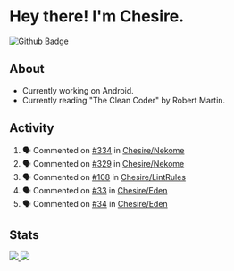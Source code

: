 # Hey there! I'm Chesire.

[![Github Badge](https://img.shields.io/badge/-Github-000?style=flat-square&logo=Github&logoColor=white&link=https://github.com/chesire)](https://github.com/chesire)

## About
<!-- Uses https://github.com/Chesire/natemoo-re -->
* Currently working on Android.
* Currently reading "The Clean Coder" by Robert Martin.
<!--
* Currently listening to: 
<a href="https://natemoo-re-iirbxe7wf.vercel.app/now-playing?open">
    <img src="https://natemoo-re-iirbxe7wf.vercel.app/now-playing" width="256" height="64" alt="Now Playing">
</a>  
-->

## Activity
<!-- Uses https://github.com/jamesgeorge007/github-activity-readme -->
<!--START_SECTION:activity-->
1. 🗣 Commented on [#334](https://github.com/Chesire/Nekome/issues/334) in [Chesire/Nekome](https://github.com/Chesire/Nekome)
2. 🗣 Commented on [#329](https://github.com/Chesire/Nekome/issues/329) in [Chesire/Nekome](https://github.com/Chesire/Nekome)
3. 🗣 Commented on [#108](https://github.com/Chesire/LintRules/issues/108) in [Chesire/LintRules](https://github.com/Chesire/LintRules)
4. 🗣 Commented on [#33](https://github.com/Chesire/Eden/issues/33) in [Chesire/Eden](https://github.com/Chesire/Eden)
5. 🗣 Commented on [#34](https://github.com/Chesire/Eden/issues/34) in [Chesire/Eden](https://github.com/Chesire/Eden)
<!--END_SECTION:activity-->

## Stats
<a href="https://github-readme-stats.vercel.app/api/top-langs/?username=chesire&theme=tokyonight">
    <img src="https://github-readme-stats.vercel.app/api/top-langs/?username=chesire&layout=compact&theme=tokyonight" >
</a>
<a href="https://github-readme-stats.vercel.app/api?username=chesire&show_icons=true&theme=tokyonight">
    <img src="https://github-readme-stats.vercel.app/api?username=chesire&show_icons=true&theme=tokyonight" >
</a>  
